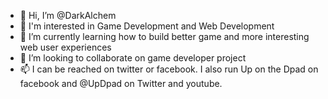 - 👋 Hi, I’m @DarkAlchem
- 👀 I'm interested in Game Development and Web Development
- 🌱 I’m currently learning how to build better game and more interesting web user experiences
- 💞️ I’m looking to collaborate on game developer project
- 📫 I can be reached on twitter or facebook. I also run Up on the Dpad on facebook and @UpDpad on Twitter and youtube.

<!---
DarkAlchem/DarkAlchem is a ✨ special ✨ repository because its `README.md` (this file) appears on your GitHub profile.
You can click the Preview link to take a look at your changes.
--->
